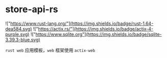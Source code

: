# store-api-rs

!["https://www.rust-lang.org/"](https://img.shields.io/badge/rust-1.64-dea584.svg)
!["https://actix.rs/"](https://img.shields.io/badge/actix-4-purple.svg)
!["https://www.sqlite.org"](https://img.shields.io/badge/sqlite-3.39.3-blue.svg)

`rust web` 应用模板，`web` 框架使用 `actix-web`
